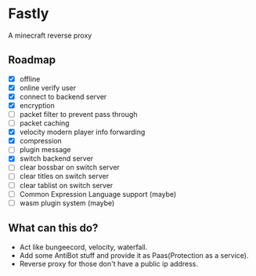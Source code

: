 # Fastly

A minecraft reverse proxy

## Roadmap

- [x] offline
- [x] online verify user
- [x] connect to backend server
- [x] encryption
- [ ] packet filter to prevent pass through
- [ ] packet caching
- [x] velocity modern player info forwarding
- [x] compression
- [ ] plugin message
- [x] switch backend server
- [ ] clear bossbar on switch server
- [ ] clear titles on switch server
- [ ] clear tablist on switch server
- [ ] Common Expression Language support (maybe)
- [ ] wasm plugin system (maybe)

## What can this do?

- Act like bungeecord, velocity, waterfall.
- Add some AntiBot stuff and provide it as Paas(Protection as a service).
- Reverse proxy for those don't have a public ip address.
